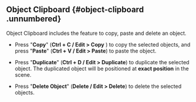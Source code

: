 ## Object Clipboard {#object-clipboard .unnumbered}

Object Clipboard includes the feature to copy, paste and delete an
object.

-   Press "**Copy**" (**Ctrl + C / Edit > Copy** ) to copy the selected objects, and press "**Paste**" (**Ctrl + V / Edit > Paste**) to paste the object.

-   Press "**Duplicate**" (**Ctrl + D / Edit > Duplicate**) to duplicate the selected object. The duplicated object will be positioned at **exact position** in the scene.

-   Press "**Delete Object**" (**Delete / Edit > Delete**) to delete the selected objects.